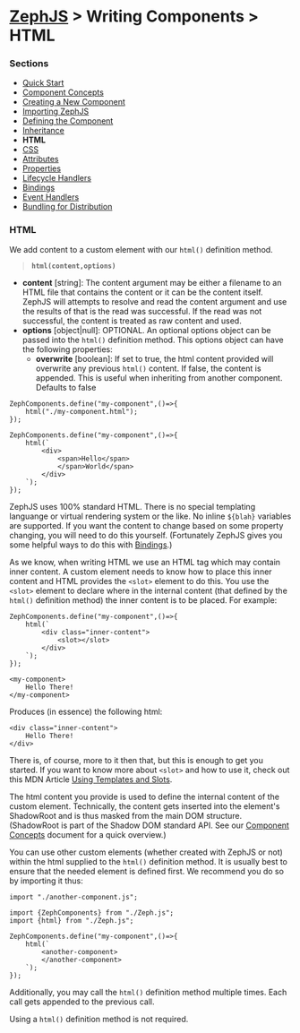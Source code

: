 # [ZephJS](../README.md) > Writing Components > HTML

### Sections

- [Quick Start](./ComponentQuickStart.md)
- [Component Concepts](./ComponentConcepts.md)
- [Creating a New Component](./docs/ComponentCreation.md)
- [Importing ZephJS](./ComponentImporting.md)
- [Defining the Component](./ComponentDefinition.md)
- [Inheritance](./ComponentInheritance.md)
- **HTML**
- [CSS](./ComponentStyling.md)
- [Attributes](./ComponentAttributes.md)
- [Properties](./ComponentProperties.md)
- [Lifecycle Handlers](./ComponentLifecycleHandlers.md)
- [Bindings](./ComponentBindings.md)
- [Event Handlers](./ComponentEvents.md)
- [Bundling for Distribution](./docs/ComponentBundling.md)

### HTML

We add content to a custom element with our `html()` definition method.

> **`html(content,options)`**
 - **content** [string]: The content argument may be either a filename to an HTML file that contains the content or it can be the content itself.  ZephJS will attempts to resolve and read the content argument and use the results of that is the read was successful. If the read was not successful, the content is treated as raw content and used.
 - **options** [object|null]: OPTIONAL. An optional options object can be passed into the `html()` definition method. This options object can have the following properties:
	 - **overwrite** [boolean]: If set to true, the html content provided will overwrite any previous `html()` content.  If false, the content is appended. This is useful when inheriting from another component. Defaults to false

```
ZephComponents.define("my-component",()=>{
	html("./my-component.html");
});
```
```
ZephComponents.define("my-component",()=>{
	html(`
		<div>
			<span>Hello</span>
			</span>World</span>
		</div>
	`);
});
```

ZephJS uses 100% standard HTML. There is no special templating languange or virtual rendering system or the like. No inline `${blah}` variables are supported. If you want the content to change based on some property changing, you will need to do this yourself. (Fortunately ZephJS gives you some helpful ways to do this with [Bindings](./ComponentBindings.md).)

As we know, when writing HTML we use an HTML tag which may contain inner content.  A custom element needs to know how to place this inner content and HTML provides the `<slot>` element to do this. You use the `<slot>` element to declare where in the internal content (that defined by the `html()` definition method) the inner content is to be placed.  For example:

```
ZephComponents.define("my-component",()=>{
	html(`
		<div class="inner-content">
			<slot></slot>
		</div>
	`);
});
```
```
<my-component>
	Hello There!
</my-component>
```

Produces (in essence) the following html:

```
<div class="inner-content">
	Hello There!
</div>
```

There is, of course, more to it then that, but this is enough to get you started.  If you want to know more about `<slot>` and how to use it, check out this MDN Article [Using Templates and Slots](https://developer.mozilla.org/en-US/docs/Web/Web_Components/Using_templates_and_slots).

The html content you provide is used to define the internal content of the custom element.  Technically, the content gets inserted into the element's ShadowRoot and is thus masked from the main DOM structure. (ShadowRoot is part of the Shadow DOM standard API. See our [Component Concepts](./ComponentConcepts.md) document for a quick overview.)

You can use other custom elements (whether created with ZephJS or not) within the html supplied to the `html()` definition method.  It is usually best to ensure that the needed element is defined first. We recommend you do so by importing it thus:

```
import "./another-component.js";

import {ZephComponents} from "./Zeph.js";
import {html} from "./Zeph.js";

ZephComponents.define("my-component",()=>{
	html(`
		<another-component>
		</another-component>
	`);
});
```

Additionally, you may call the `html()` definition method multiple times.  Each call gets appended to the previous call.

Using a `html()` definition method is not required.

